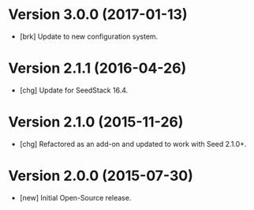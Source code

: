 # Version 3.0.0 (2017-01-13)

* [brk] Update to new configuration system.

# Version 2.1.1 (2016-04-26)

* [chg] Update for SeedStack 16.4.

# Version 2.1.0 (2015-11-26)

* [chg] Refactored as an add-on and updated to work with Seed 2.1.0+.

# Version 2.0.0 (2015-07-30)

* [new] Initial Open-Source release.
